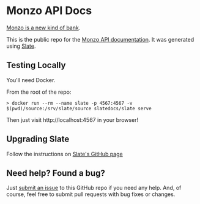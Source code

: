 Monzo API Docs
========

[Monzo is a new kind of bank](https://monzo.com).

This is the public repo for the [Monzo API documentation](https://monzo.com/docs). It was generated using [Slate](https://github.com/slatedocs/slate).

Testing Locally
-----------------------
You'll need Docker.

From the root of the repo:
```
> docker run --rm --name slate -p 4567:4567 -v $(pwd)/source:/srv/slate/source slatedocs/slate serve
```

Then just visit http://localhost:4567 in your browser!

Upgrading Slate
-----------------------

Follow the instructions on [Slate's GitHub page](https://github.com/slatedocs/slate/wiki/Updating-Slate)


Need help? Found a bug?
-----------------------

Just [submit an issue](https://github.com/monzo/docs/issues) to this GitHub repo if you need any help. And, of course, feel free to submit pull requests with bug fixes or changes.
